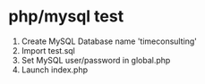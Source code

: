 # php/mysql test

1. Create MySQL Database name 'timeconsulting'
2. Import test.sql
3. Set MySQL user/password in global.php
4. Launch index.php
